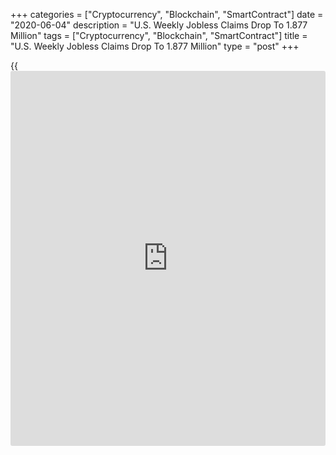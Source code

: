 +++
categories = ["Cryptocurrency", "Blockchain", "SmartContract"]
date = "2020-06-04"
description = "U.S. Weekly Jobless Claims Drop To 1.877 Million"
tags = ["Cryptocurrency", "Blockchain", "SmartContract"]
title = "U.S. Weekly Jobless Claims Drop To 1.877 Million"
type = "post"
+++

{{<iframe id="large-banner" src="https://www.bounty.group/#slide=5.0" width="100%" height="600" scrolling="no" style="border: 0px solid rgb(216, 221, 230); border-radius: 3px;">}}

First-time claims for U.S. unemployment benefits pulled back further off
their recent record high in the week ended May 30th, according to a
report released by the Labor Department on Thursday.

The report said initial jobless claims tumbled to 1.877 million, a
decrease of 249,000 from the previous week's revised level of 2.126
million.

Economists had expected jobless claims to slump to 1.800 million from
the 2.123 million originally reported for the previous week.

Jobless claims pulled back further off the record high of 6.867 million
set in the week ended March 28th, although the number of new claims
since the [coronavirus][1] lockdowns now exceeds 42.6 million.

For comments and feedback [contact](https://www.playgroundfx.com/contact/): editorial@rtt[news](https://www.letsplayfx.com/blog/forex-news-website/).com

[Economic News][2]

 **What parts of the world are seeing the best (and worst) economic
performances lately? Click[here][3] to check out our [Econ Scorecard][3]
and find out! See up-to-the-moment [ranking](https://www.playgroundfx.com/blog/crypto-exchange-ranking/)s for the best and worst
performers in [GDP][4], [unemployment rate][5], [inflation][6] and much
more.**

   1. www.rtt[news](https://www.letsplayfx.com/blog/forex-news-website/).com/list/coronavirus.aspx
   2. www.rtt[news](https://www.letsplayfx.com/blog/forex-news-website/).com/Content/EconomicNews.aspx
   3. www.rtt[news](https://www.letsplayfx.com/blog/forex-news-website/).com/economic-scorecard/world-rank/industrial-production/highest-performance.aspx
   4. www.rtt[news](https://www.letsplayfx.com/blog/forex-news-website/).com/economic-scorecard/world-rank/GDP/highest-performance.aspx
   5. www.rtt[news](https://www.letsplayfx.com/blog/forex-news-website/).com/economic-scorecard/world-rank/unemployment-rate/lowest-performance.aspx
   6. www.rtt[news](https://www.letsplayfx.com/blog/forex-news-website/).com/economic-scorecard/world-rank/CPI/highest-performance.aspx